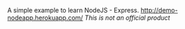 A simple example to learn NodeJS - Express. <http://demo-nodeapp.herokuapp.com/>
*This is not an official product*
